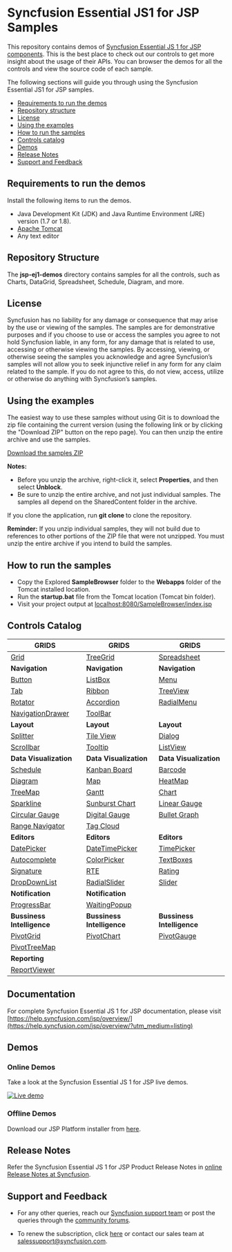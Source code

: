 # Syncfusion Essential JS1 for JSP Samples

This repository contains demos of [Syncfusion Essential JS 1 for JSP components](https://www.syncfusion.com/jquery/jsp-ui-controls). This is the best place to check out our controls to get more insight about the usage of their APIs. You can browser the demos for all the controls and view the source code of each sample.

The following sections will guide you through using the Syncfusion Essential JS1 for JSP samples.

* [Requirements to run the demos](#requirements-to-run-the-demos)
* [Repository structure](#repository-structure)
* [License](#license)
* [Using the examples](#using-the-examples)
* [How to run the samples](#how-to-run-the-samples)
* [Controls catalog](#controls-catalog)
* [Demos](#demos)
* [Release Notes](#release-notes) 
* [Support and Feedback](#support-and-feedback)

## Requirements to run the demos 

Install the following items to run the demos.

* Java Development Kit (JDK) and Java Runtime Environment (JRE) version (1.7 or 1.8).
* [Apache Tomcat](https://tomcat.apache.org/download-70.cgi)
* Any text editor

## Repository Structure

The **jsp-ej1-demos** directory contains samples for all the controls, such as Charts, DataGrid, Spreadsheet, Schedule, Diagram, and more.

## License

Syncfusion has no liability for any damage or consequence that may arise by the use or viewing of the samples. The samples are for demonstrative purposes and if you choose to use or access the samples you agree to not hold Syncfusion liable, in any form, for any damage that is related to use, accessing or otherwise viewing the samples. By accessing, viewing, or otherwise seeing the samples you acknowledge and agree Syncfusion’s samples will not allow you to seek injunctive relief in any form for any claim related to the sample. If you do not agree to this, do not view, access, utilize or otherwise do anything with Syncfusion’s samples.

## Using the examples

The easiest way to use these samples without using Git is to download the zip file containing the current version (using the following link or by clicking the "Download ZIP" button on the repo page). You can then unzip the entire archive and use the samples.

   [Download the samples ZIP](../../archive/master.zip)

   **Notes:** 
   * Before you unzip the archive, right-click it, select **Properties**, and then select **Unblock**.
   * Be sure to unzip the entire archive, and not just individual samples. The samples all depend on the SharedContent folder in the archive. 

If you clone the application, run **git clone <repository-url>** to clone the repository.


**Reminder:** If you unzip individual samples, they will not build due to references to other portions of the ZIP file that were not unzipped. You must unzip the entire archive if you intend to build the samples.

## How to run the samples

* Copy the Explored **SampleBrowser** folder to the **Webapps** folder of the Tomcat installed location.
* Run the **startup.bat** file from the Tomcat location (Tomcat bin folder).
* Visit your project output at [localhost:8080/SampleBrowser/index.jsp](localhost:8080/SampleBrowser/index.jsp)

## Controls Catalog

| <b>GRIDS</b> | <b>GRIDS</b> | <b>GRIDS</b> |
| ------------- | --------------- | ----------- |
|[Grid](https://jsp.syncfusion.com/SampleBrowser/index.jsp#Grids/Grid/default.jsp?utm_source=github&utm_medium=listing)|[TreeGrid](https://jsp.syncfusion.com/SampleBrowser/index.jsp#Grids/TreeGrid/default.jsp?utm_source=github&utm_medium=listing)|[Spreadsheet](https://jsp.syncfusion.com/SampleBrowser/index.jsp#Grids/Spreadsheet/default.jsp?utm_source=github&utm_medium=listing)|
| <b>Navigation</b> | <b>Navigation</b> | <b>Navigation</b> |
|[Button](https://jsp.syncfusion.com/SampleBrowser/index.jsp#Navigation/Button/default.jsp?utm_source=github&utm_medium=listing)|[ListBox](https://jsp.syncfusion.com/SampleBrowser/index.jsp#Navigation/ListBox/default.jsp?utm_source=github&utm_medium=listing)|[Menu](https://jsp.syncfusion.com/SampleBrowser/index.jsp#Navigation/Menu/default.jsp?utm_source=github&utm_medium=listing)|
|[Tab](https://jsp.syncfusion.com/SampleBrowser/index.jsp#Navigation/Tab/default.jsp?utm_source=github&utm_medium=listing)|[Ribbon](https://jsp.syncfusion.com/SampleBrowser/index.jsp#Navigation/Ribbon/default.jsp?utm_source=github&utm_medium=listing)|[TreeView](https://jsp.syncfusion.com/SampleBrowser/index.jsp#Navigation/Treeview/default.jsp?utm_source=github&utm_medium=listing)|
|[Rotator](https://jsp.syncfusion.com/SampleBrowser/index.jsp#Navigation/Rotator/default.jsp?utm_source=github&utm_medium=listing)|[Accordion](https://jsp.syncfusion.com/SampleBrowser/index.jsp#Navigation/Accordion/default.jsp?utm_source=github&utm_medium=listing)|[RadialMenu](https://jsp.syncfusion.com/SampleBrowser/index.jsp#Navigation/RadialMenu/default.jsp?utm_source=github&utm_medium=listing)|
|[NavigationDrawer](https://jsp.syncfusion.com/SampleBrowser/index.jsp#Navigation/Accordion/default.jsp?utm_source=github&utm_medium=listing)|[ToolBar](https://jsp.syncfusion.com/SampleBrowser/index.jsp#Navigation/Toolbar/default.jsp?utm_source=github&utm_medium=listing)|
|<b>Layout</b>|<b>Layout</b>|<b>Layout</b> |
|[Splitter](https://jsp.syncfusion.com/SampleBrowser/index.jsp#Layout/Splitter/default.jsp?utm_source=github&utm_medium=listing)|[Tile View](https://jsp.syncfusion.com/SampleBrowser/index.jsp#Layout/TileView/default.jsp?utm_source=github&utm_medium=listing)|[Dialog](https://jsp.syncfusion.com/SampleBrowser/index.jsp#Layout/Dialog/default.jsp?utm_source=github&utm_medium=listing)|
|[Scrollbar](https://jsp.syncfusion.com/SampleBrowser/index.jsp#Layout/Dialog/default.jsp?utm_source=github&utm_medium=listing)|[Tooltip](https://jsp.syncfusion.com/SampleBrowser/index.jsp#Layout/Tooltip/default.jsp?utm_source=github&utm_medium=listing)|[ListView](https://jsp.syncfusion.com/SampleBrowser/index.jsp#Layout/ListView/default.jsp?utm_source=github&utm_medium=listing)|
|<b>Data Visualization</b>|<b>Data Visualization</b>|<b>Data Visualization</b> |
|[Schedule](https://jsp.syncfusion.com/SampleBrowser/index.jsp#Data%20Visualization/Schedule/default.jsp?utm_source=github&utm_medium=listing)|[Kanban Board](https://jsp.syncfusion.com/SampleBrowser/index.jsp#Data%20Visualization/Kanban%20Board/default.jsp?utm_source=github&utm_medium=listing)|[Barcode](https://jsp.syncfusion.com/SampleBrowser/index.jsp#Data%20Visualization/Barcode/default.jsp?utm_source=github&utm_medium=listing)|
|[Diagram](https://jsp.syncfusion.com/SampleBrowser/index.jsp#Data%20Visualization/Diagram/default.jsp?utm_source=github&utm_medium=listing)|[Map](https://jsp.syncfusion.com/SampleBrowser/index.jsp#Data%20Visualization/Maps/default.jsp?utm_source=github&utm_medium=listing)|[HeatMap](https://jsp.syncfusion.com/SampleBrowser/index.jsp#Data%20Visualization/HeatMap/default.jsp?utm_source=github&utm_medium=listing)|
|[TreeMap](https://jsp.syncfusion.com/SampleBrowser/index.jsp#Data%20Visualization/TreeMap/default.jsp?utm_source=github&utm_medium=listing)|[Gantt](https://jsp.syncfusion.com/SampleBrowser/index.jsp#Data%20Visualization/Gantt/ganttEditing.jsp?utm_source=github&utm_medium=listing)|[Chart](https://jsp.syncfusion.com/SampleBrowser/index.jsp#Data%20Visualization/Chart/default.jsp?utm_source=github&utm_medium=listing)|
|[Sparkline](https://jsp.syncfusion.com/SampleBrowser/index.jsp#Data%20Visualization/SparkLine/default.jsp?utm_source=github&utm_medium=listing)|[Sunburst Chart](https://jsp.syncfusion.com/SampleBrowser/index.jsp#Data%20Visualization/SunburstChart/sunburst.jsp?utm_source=github&utm_medium=listing)|[Linear Gauge](https://jsp.syncfusion.com/SampleBrowser/index.jsp#Data%20Visualization/LinearGauge/default.jsp?utm_source=github&utm_medium=listing)|
|[Circular Gauge](https://jsp.syncfusion.com/SampleBrowser/index.jsp#Data%20Visualization/CircularGauge/default.jsp?utm_source=github&utm_medium=listing)|[Digital Gauge](https://jsp.syncfusion.com/SampleBrowser/index.jsp#Data%20Visualization/DigitalGauge/default.jsp?utm_source=github&utm_medium=listing)|[Bullet Graph](https://jsp.syncfusion.com/SampleBrowser/index.jsp#Data%20Visualization/Bulletgraph/default.jsp?utm_source=github&utm_medium=listing)|
|[Range Navigator](https://jsp.syncfusion.com/SampleBrowser/index.jsp#Data%20Visualization/RangeNavigator/default.jsp?utm_source=github&utm_medium=listing)|[Tag Cloud](https://jsp.syncfusion.com/SampleBrowser/index.jsp#Data%20Visualization/TagCloud/default.jsp?utm_source=github&utm_medium=listing)| |
|<b>Editors</b>|<b>Editors</b>|<b>Editors</b> |
|[DatePicker](https://jsp.syncfusion.com/SampleBrowser/index.jsp#Editors/DatePicker/default.jsp?utm_source=github&utm_medium=listing)|[DateTimePicker](https://jsp.syncfusion.com/SampleBrowser/index.jsp#Editors/DateTimePicker/default.jsp?utm_source=github&utm_medium=listing)|[TimePicker](https://jsp.syncfusion.com/SampleBrowser/index.jsp#Editors/TimePicker/default.jsp?utm_source=github&utm_medium=listing)|
|[Autocomplete](https://jsp.syncfusion.com/SampleBrowser/index.jsp#Editors/Autocomplete/default.jsp?utm_source=github&utm_medium=listing)|[ColorPicker](https://jsp.syncfusion.com/SampleBrowser/index.jsp#Editors/ColorPicker/default.jsp?utm_source=github&utm_medium=listing)|[TextBoxes](https://jsp.syncfusion.com/SampleBrowser/index.jsp#Editors/Textboxes/default.jsp?utm_source=github&utm_medium=listing)|
|[Signature](https://jsp.syncfusion.com/SampleBrowser/index.jsp#Editors/Signature/default.jsp?utm_source=github&utm_medium=listing)|[RTE](https://jsp.syncfusion.com/SampleBrowser/index.jsp#Editors/RTE/default.jsp?utm_source=github&utm_medium=listing)|[Rating](https://jsp.syncfusion.com/SampleBrowser/index.jsp#Editors/DropDownList/default.jsp?utm_source=github&utm_medium=listing)|
|[DropDownList](https://jsp.syncfusion.com/SampleBrowser/index.jsp#Editors/DropDownList/default.jsp?utm_source=github&utm_medium=listing)|[RadialSlider](https://jsp.syncfusion.com/SampleBrowser/index.jsp#Editors/RadialSlider/default.jsp?utm_source=github&utm_medium=listing)|[Slider](https://jsp.syncfusion.com/SampleBrowser/index.jsp#Editors/Slider/default.jsp?utm_source=github&utm_medium=listing)|
|<b>Notification</b>|<b>Notification</b>|
|[ProgressBar](https://jsp.syncfusion.com/SampleBrowser/index.jsp#Notification/ProgressBar/default.jsp?utm_source=github&utm_medium=listing)|[WaitingPopup](https://jsp.syncfusion.com/SampleBrowser/index.jsp#Notification/WaitingPopup/default.jsp?utm_source=github&utm_medium=listing)|
|<b>Bussiness Intelligence</b>|<b>Bussiness Intelligence</b>|<b>Bussiness Intelligence</b> |
|[PivotGrid](https://jsp.syncfusion.com/SampleBrowser/index.jsp#Business%20Intelligence/PivotGrid/default.jsp?utm_source=github&utm_medium=listing)|[PivotChart](https://jsp.syncfusion.com/SampleBrowser/index.jsp#Business%20Intelligence/PivotChart/default.jsp?utm_source=github&utm_medium=listing)|[PivotGauge](https://jsp.syncfusion.com/SampleBrowser/index.jsp#Business%20Intelligence/PivotGauge/default.jsp?utm_source=github&utm_medium=listing)|
|[PivotTreeMap](https://jsp.syncfusion.com/SampleBrowser/index.jsp#Business%20Intelligence/PivotTreeMap/default.jsp?utm_source=github&utm_medium=listing)||
|<b>Reporting</b>||
|[ReportViewer](https://jsp.syncfusion.com/SampleBrowser/index.jsp#Reporting/ReportViewer/groupingaggregate.jsp?utm_source=github&utm_medium=listing)||

## Documentation

For complete Syncfusion Essential JS 1 for JSP documentation, please visit [https://help.syncfusion.com/jsp/overview/](https://help.syncfusion.com/jsp/overview/?utm_medium=listing)

## Demos

### Online Demos

Take a look at the Syncfusion Essential JS 1 for JSP live demos.

[![Live demo](http://dabuttonfactory.com/button.png?t=Live+demo&f=Calibri-Bold&ts=24&tc=fff&tshs=1&tshc=000&hp=20&vp=8&c=5&bgt=gradient&bgc=3d85c6&ebgc=073763)](http://jsp.syncfusion.com/?utm_medium=listing)

### Offline Demos

Download our JSP Platform installer from [here](https://www.syncfusion.com/downloads/jsp/?utm_medium=listing).

## Release Notes

Refer the Syncfusion Essential JS 1 for JSP Product Release Notes in [online Release Notes at Syncfusion](http://help.syncfusion.com/jsp/release-notes/?utm_medium=listing).

## Support and Feedback

* For any other queries, reach our [Syncfusion support team](https://www.syncfusion.com/support/directtrac/incidents/newincident?utm_source=github&utm_medium=listing) or post the queries through the [community forums](https://www.syncfusion.com/forums?utm_source=github&utm_medium=listing).

* To renew the subscription, click [here](https://www.syncfusion.com/sales/products?utm_source=github&utm_medium=listing) or contact our sales team at <salessupport@syncfusion.com>.

